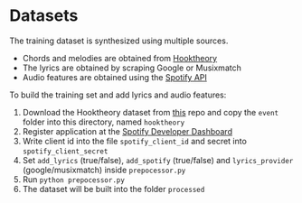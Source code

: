 # Datasets

The training dataset is synthesized using multiple sources.

* Chords and melodies are obtained from [Hooktheory](https://www.hooktheory.com/)
* The lyrics are obtained by scraping Google or Musixmatch
* Audio features are obtained using the [Spotify API](https://developer.spotify.com/documentation/web-api/)



To build the training set and add lyrics and audio features:

1. Download the Hooktheory dataset from [this](https://github.com/wayne391/lead-sheet-dataset) repo and copy the `event` folder into this directory, named `hooktheory`
2. Register application at the [Spotify Developer Dashboard](https://developer.spotify.com/dashboard)
3. Write client id into the file `spotify_client_id` and secret into `spotify_client_secret`
4. Set `add_lyrics` (true/false), `add_spotify` (true/false) and `lyrics_provider` (google/musixmatch) inside `prepocessor.py`
5. Run `python prepocessor.py`
6. The dataset will be built into the folder `processed`